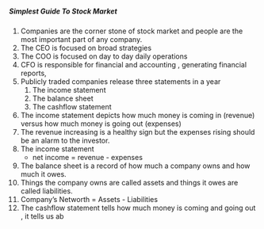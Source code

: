 
##### Simplest Guide To Stock Market

1. Companies are the corner stone of stock market and people are the most important part of any company.
2. The CEO is focused on broad strategies
3. The COO is focused on day to day daily operations
4. CFO is responsible for financial and accounting , generating financial reports, 
5. Publicly traded companies release three statements in a year
   1. The income statement 
   2. The balance sheet 
   3. The cashflow statement
6. The income statement depicts how much money is coming in (revenue) versus how much money is going out (expenses)
7. The revenue increasing is a healthy sign but the expenses rising should be an alarm to the investor.
8. The income statement 
   - net income  = revenue - expenses
 9. The balance sheet is a record of how much a company owns and how much it owes.
 10. Things the company owns are called assets and things it owes are called liabilities.
 11. Company’s Networth = Assets - Liabilities 
 12. The cashflow statement tells how much money is coming and going out , it tells us ab